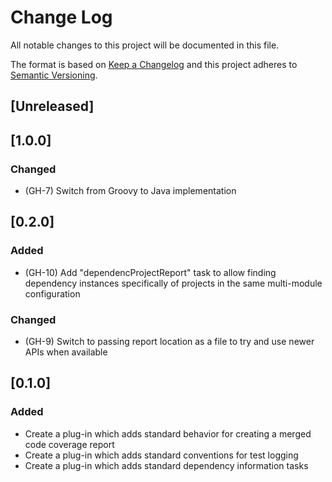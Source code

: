 # Change Log
All notable changes to this project will be documented in this file.

The format is based on [Keep a Changelog](http://keepachangelog.com/)
and this project adheres to [Semantic Versioning](http://semver.org/).

## [Unreleased]

## [1.0.0]
### Changed
- (GH-7) Switch from Groovy to Java implementation

## [0.2.0]
### Added
- (GH-10) Add "dependencProjectReport" task to allow finding dependency instances specifically of projects in the same multi-module configuration

### Changed
- (GH-9) Switch to passing report location as a file to try and use newer APIs when available

## [0.1.0]
### Added
- Create a plug-in which adds standard behavior for creating a merged code coverage report
- Create a plug-in which adds standard conventions for test logging
- Create a plug-in which adds standard dependency information tasks
